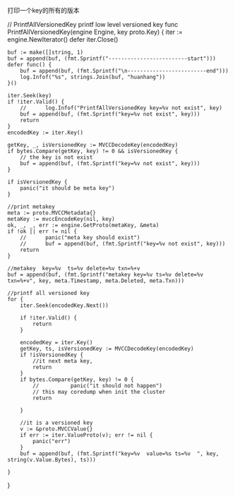打印一个key的所有的版本

// PrintfAllVersionedKey  printf low level versioned key
func PrintfAllVersionedKey(engine Engine, key proto.Key) {
	iter := engine.NewIterator()
	defer iter.Close()

	buf := make([]string, 1)
	buf = append(buf, (fmt.Sprintf("-------------------------start")))
	defer func() {
		buf = append(buf, (fmt.Sprintf("\n-------------------------end")))
		log.Infof("%s", strings.Join(buf, "huanhang"))
	}()

	iter.Seek(key)
	if !iter.Valid() {
		//		log.Infof("PrintfAllVersionedKey key=%v not exist", key)
		buf = append(buf, (fmt.Sprintf("key=%v not exist", key)))
		return
	}
	encodedKey := iter.Key()

	getKey, _, isVersionedKey := MVCCDecodeKey(encodedKey)
	if bytes.Compare(getKey, key) != 0 && isVersionedKey {
		// the key is not exist
		buf = append(buf, (fmt.Sprintf("key=%v not exist", key)))
	}

	if isVersionedKey {
		panic("it should be meta key")
	}

	//print metakey
	meta := proto.MVCCMetadata{}
	metaKey := mvccEncodeKey(nil, key)
	ok, _, _, err := engine.GetProto(metaKey, &meta)
	if !ok || err != nil {
		//		panic("meta key should exist")
		//		buf = append(buf, (fmt.Sprintf("key=%v not exist", key)))
		return
	}

	//metakey  key=%v  ts=%v delete=%v txn=%+v
	buf = append(buf, (fmt.Sprintf("metakey key=%v ts=%v delete=%v txn=%+v", key, meta.Timestamp, meta.Deleted, meta.Txn)))

	//printf all versioned key
	for {
		iter.Seek(encodedKey.Next())

		if !iter.Valid() {
			return
		}

		encodedKey = iter.Key()
		getKey, ts, isVersionedKey := MVCCDecodeKey(encodedKey)
		if !isVersionedKey {
			//it next meta key,
			return
		}
		if bytes.Compare(getKey, key) != 0 {
			//			panic("it should not happen")
			// this may coredump when init the cluster
			return

		}

		//it is a versioned key
		v := &proto.MVCCValue{}
		if err := iter.ValueProto(v); err != nil {
			panic("err")
		}
		buf = append(buf, (fmt.Sprintf("key=%v  value=%s ts=%v  ", key, string(v.Value.Bytes), ts)))

	}

}